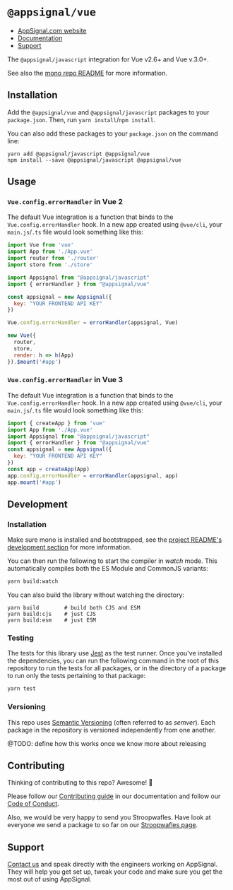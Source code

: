 # `@appsignal/vue`

- [AppSignal.com website][appsignal]
- [Documentation][docs]
- [Support][contact]

The `@appsignal/javascript` integration for Vue v2.6+ and Vue v.3.0+.

See also the [mono repo README](../../README.md) for more information.

## Installation

Add the  `@appsignal/vue` and `@appsignal/javascript` packages to your `package.json`. Then, run `yarn install`/`npm install`.

You can also add these packages to your `package.json` on the command line:

```
yarn add @appsignal/javascript @appsignal/vue
npm install --save @appsignal/javascript @appsignal/vue
```

## Usage

### `Vue.config.errorHandler` in Vue 2

The default Vue integration is a function that binds to the `Vue.config.errorHandler` hook. In a new app created using `@vue/cli`, your `main.js`/`.ts` file would look something like this:

```js
import Vue from 'vue'
import App from './App.vue'
import router from './router'
import store from './store'

import Appsignal from "@appsignal/javascript"
import { errorHandler } from "@appsignal/vue"

const appsignal = new Appsignal({
  key: "YOUR FRONTEND API KEY"
})

Vue.config.errorHandler = errorHandler(appsignal, Vue)

new Vue({
  router,
  store,
  render: h => h(App)
}).$mount('#app')
```

### `Vue.config.errorHandler` in Vue 3

The default Vue integration is a function that binds to the `Vue.config.errorHandler` hook. In a new app created using `@vue/cli`, your `main.js`/`.ts` file would look something like this:

```js
import { createApp } from 'vue'
import App from './App.vue'
import Appsignal from "@appsignal/javascript"
import { errorHandler } from "@appsignal/vue"
const appsignal = new Appsignal({
  key: "YOUR FRONTEND API KEY"
})
const app = createApp(App)
app.config.errorHandler = errorHandler(appsignal, app)
app.mount('#app')
```

## Development

### Installation

Make sure mono is installed and bootstrapped, see the [project README's development section](../../README.md#dev-install) for more information.

You can then run the following to start the compiler in _watch_ mode. This automatically compiles both the ES Module and CommonJS variants:

```bash
yarn build:watch
```

You can also build the library without watching the directory:

```
yarn build        # build both CJS and ESM
yarn build:cjs    # just CJS
yarn build:esm    # just ESM
```

### Testing

The tests for this library use [Jest](https://jestjs.io) as the test runner. Once you've installed the dependencies, you can run the following command in the root of this repository to run the tests for all packages, or in the directory of a package to run only the tests pertaining to that package:

```bash
yarn test
```

### Versioning

This repo uses [Semantic Versioning][semver] (often referred to as _semver_). Each package in the repository is versioned independently from one another.

@TODO: define how this works once we know more about releasing

## Contributing

Thinking of contributing to this repo? Awesome! 🚀

Please follow our [Contributing guide][contributing-guide] in our documentation and follow our [Code of Conduct][coc].

Also, we would be very happy to send you Stroopwafles. Have look at everyone we send a package to so far on our [Stroopwafles page][waffles-page].

## Support

[Contact us][contact] and speak directly with the engineers working on AppSignal. They will help you get set up, tweak your code and make sure you get the most out of using AppSignal.

[appsignal]: https://appsignal.com
[appsignal-sign-up]: https://appsignal.com/users/sign_up
[contact]: mailto:support@appsignal.com
[coc]: https://docs.appsignal.com/appsignal/code-of-conduct.html
[waffles-page]: https://appsignal.com/waffles
[docs]: http://docs.appsignal.com
[contributing-guide]: http://docs.appsignal.com/appsignal/contributing.html

[semver]: http://semver.org/
